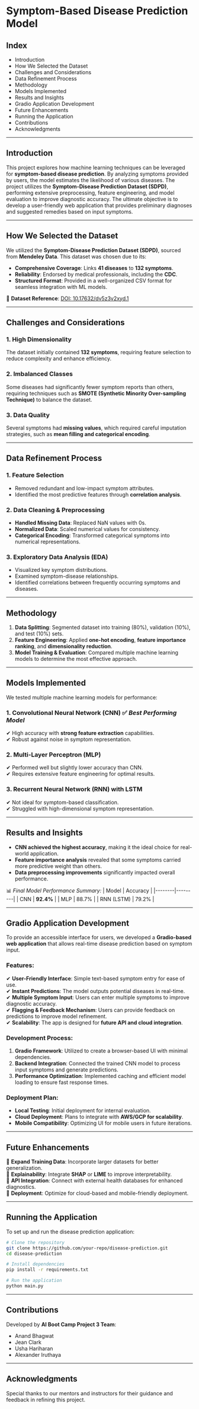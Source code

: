 
# Symptom-Based Disease Prediction Model

## Index
- Introduction
- How We Selected the Dataset
- Challenges and Considerations
- Data Refinement Process
- Methodology
- Models Implemented
- Results and Insights
- Gradio Application Development
- Future Enhancements
- Running the Application
- Contributions
- Acknowledgments

---

## Introduction
This project explores how machine learning techniques can be leveraged for **symptom-based disease prediction**. By analyzing symptoms provided by users, the model estimates the likelihood of various diseases. The project utilizes the **Symptom-Disease Prediction Dataset (SDPD)**, performing extensive preprocessing, feature engineering, and model evaluation to improve diagnostic accuracy. The ultimate objective is to develop a user-friendly web application that provides preliminary diagnoses and suggested remedies based on input symptoms.

---

## How We Selected the Dataset
We utilized the **Symptom-Disease Prediction Dataset (SDPD)**, sourced from **Mendeley Data**. This dataset was chosen due to its:
- **Comprehensive Coverage**: Links **41 diseases** to **132 symptoms**.
- **Reliability**: Endorsed by medical professionals, including the **CDC**.
- **Structured Format**: Provided in a well-organized CSV format for seamless integration with ML models.

📌 **Dataset Reference**: [DOI: 10.17632/dv5z3v2xyd.1](https://doi.org/10.17632/dv5z3v2xyd.1)

---

## Challenges and Considerations
### 1. High Dimensionality
The dataset initially contained **132 symptoms**, requiring feature selection to reduce complexity and enhance efficiency.

### 2. Imbalanced Classes
Some diseases had significantly fewer symptom reports than others, requiring techniques such as **SMOTE (Synthetic Minority Over-sampling Technique)** to balance the dataset.

### 3. Data Quality
Several symptoms had **missing values**, which required careful imputation strategies, such as **mean filling and categorical encoding**.

---

## Data Refinement Process
### 1. Feature Selection
- Removed redundant and low-impact symptom attributes.
- Identified the most predictive features through **correlation analysis**.

### 2. Data Cleaning & Preprocessing
- **Handled Missing Data**: Replaced NaN values with 0s.
- **Normalized Data**: Scaled numerical values for consistency.
- **Categorical Encoding**: Transformed categorical symptoms into numerical representations.

### 3. Exploratory Data Analysis (EDA)
- Visualized key symptom distributions.
- Examined symptom-disease relationships.
- Identified correlations between frequently occurring symptoms and diseases.

---

## Methodology
1. **Data Splitting**: Segmented dataset into training (80%), validation (10%), and test (10%) sets.
2. **Feature Engineering**: Applied **one-hot encoding**, **feature importance ranking**, and **dimensionality reduction**.
3. **Model Training & Evaluation**: Compared multiple machine learning models to determine the most effective approach.

---

## Models Implemented
We tested multiple machine learning models for performance:

### 1. Convolutional Neural Network (CNN) ✅ *Best Performing Model*
✔ High accuracy with **strong feature extraction** capabilities.  
✔ Robust against noise in symptom representation.

### 2. Multi-Layer Perceptron (MLP)
✔ Performed well but slightly lower accuracy than CNN.  
✔ Requires extensive feature engineering for optimal results.

### 3. Recurrent Neural Network (RNN) with LSTM
✔ Not ideal for symptom-based classification.  
✔ Struggled with high-dimensional symptom representation.

---

## Results and Insights
- **CNN achieved the highest accuracy**, making it the ideal choice for real-world application.
- **Feature importance analysis** revealed that some symptoms carried more predictive weight than others.
- **Data preprocessing improvements** significantly impacted overall performance.

📊 *Final Model Performance Summary:*
| Model | Accuracy |
|--------|---------|
| CNN | **92.4%** |
| MLP | 88.7% |
| RNN (LSTM) | 79.2% |

---

## Gradio Application Development
To provide an accessible interface for users, we developed a **Gradio-based web application** that allows real-time disease prediction based on symptom input.

### Features:
✔ **User-Friendly Interface**: Simple text-based symptom entry for ease of use.  
✔ **Instant Predictions**: The model outputs potential diseases in real-time.  
✔ **Multiple Symptom Input**: Users can enter multiple symptoms to improve diagnostic accuracy.  
✔ **Flagging & Feedback Mechanism**: Users can provide feedback on predictions to improve model refinement.  
✔ **Scalability**: The app is designed for **future API and cloud integration**.

### Development Process:
1. **Gradio Framework**: Utilized to create a browser-based UI with minimal dependencies.
2. **Backend Integration**: Connected the trained CNN model to process input symptoms and generate predictions.
3. **Performance Optimization**: Implemented caching and efficient model loading to ensure fast response times.

### Deployment Plan:
- **Local Testing**: Initial deployment for internal evaluation.
- **Cloud Deployment**: Plans to integrate with **AWS/GCP for scalability**.
- **Mobile Compatibility**: Optimizing UI for mobile users in future iterations.


---

## Future Enhancements
🔹 **Expand Training Data**: Incorporate larger datasets for better generalization.  
🔹 **Explainability**: Integrate **SHAP** or **LIME** to improve interpretability.  
🔹 **API Integration**: Connect with external health databases for enhanced diagnostics.  
🔹 **Deployment**: Optimize for cloud-based and mobile-friendly deployment.  

---

## Running the Application
To set up and run the disease prediction application:
```bash
# Clone the repository
git clone https://github.com/your-repo/disease-prediction.git
cd disease-prediction

# Install dependencies
pip install -r requirements.txt

# Run the application
python main.py
``` 

---

## Contributions
Developed by **AI Boot Camp Project 3 Team**:
- Anand Bhagwat
- Jean Clark
- Usha Hariharan
- Alexander Iruthaya

---

## Acknowledgments
Special thanks to our mentors and instructors for their guidance and feedback in refining this project.


